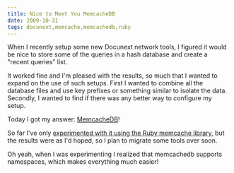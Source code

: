 ```yaml
---
title: Nice to Meet You MemcacheDB 
date: 2009-10-31
tags: docunext,memcache,memcachedb,ruby
---
```

When I recently setup some new Docunext network tools, I figured it would be nice to store some of the queries in a hash database and create a "recent queries" list.

It worked fine and I'm pleased with the results, so much that I wanted to expand on the use of such setups. First I wanted to combine all the database files and use key prefixes or something similar to isolate the data. Secondly, I wanted to find if there was any better way to configure my setup.

Today I got my answer: <a href="http://memcachedb.org/" rel="nofollow">MemcacheDB</a>!

So far I've only [experimented with it using the Ruby memcache library](http://www.docunext.com/2009/10/ruby-memcached/), but the results were as I'd hoped, so I plan to migrate some tools over soon.

Oh yeah, when I was experimenting I realized that memcachedb supports namespaces, which makes everything much easier!


